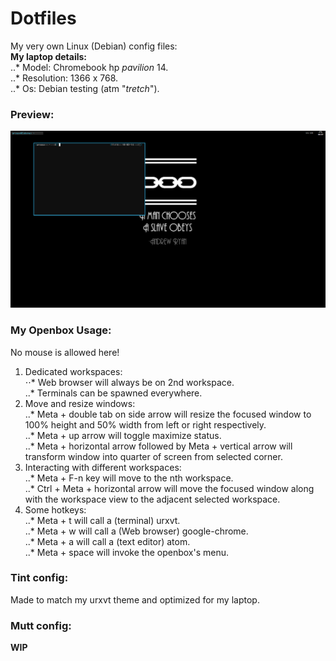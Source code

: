 # Dotfiles  
My very own Linux (Debian) config files:  
**My laptop details:**  
..* Model: Chromebook hp *pavilion* 14.  
..* Resolution: 1366 x 768.  
..* Os: Debian testing (atm "*tretch*").  

### Preview:  
![alt img](https://raw.githubusercontent.com/arceso/Dotfiles/master/preview1.png)  

### My Openbox Usage:  
No mouse is allowed here!  
1. Dedicated workspaces:  
⋅⋅* Web browser will always be on 2nd workspace.  
..* Terminals can be spawned everywhere.  
2. Move and resize windows:  
..* Meta + double tab on side arrow will resize the focused window to 100% height and 50% width from left or right   respectively.  
..* Meta + up arrow will toggle maximize status.  
..* Meta + horizontal arrow followed by Meta + vertical arrow will transform window into quarter of screen from selected   corner.  
3. Interacting with different workspaces:   
..* Meta + F-n key will move to the nth workspace.  
..* Ctrl + Meta + horizontal arrow will move the focused window along with the workspace view to the adjacent selected   workspace.  
4. Some hotkeys:  
..* Meta + t will call a (terminal) urxvt.  
..* Meta + w will call a (Web browser) google-chrome.  
..* Meta + a will call a (text editor) atom.  
..* Meta + space will invoke the openbox's menu.  
  
### Tint config:   
Made to match my urxvt theme and optimized for my laptop.  
  
### Mutt config:  
**WIP**  
  
  
